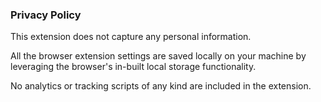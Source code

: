 ### Privacy Policy

This extension does not capture any personal information.

All the browser extension settings are saved locally on your machine by leveraging the browser's in-built local storage functionality.

No analytics or tracking scripts of any kind are included in the extension.
